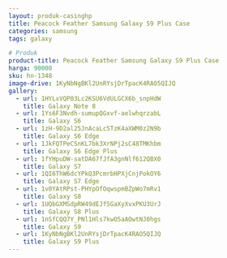```yaml
---
layout: produk-casinghp
title: Peacock Feather Samsung Galaxy S9 Plus Case
categories: samsung
tags: galaxy

# Produk
product-title: Peacock Feather Samsung Galaxy S9 Plus Case
harga: 90000
sku: hn-1348
image-drive: 1KyNbNgBKl2UnRYsjDrTpacK4RAO5QIJQ
gallery:
  - url: 1HYLxVQP03Lc2KSU6VdULGCX6b_snpHdW
    title: Galaxy Note 8
  - url: 1Ys6F3Nvdh-sumupQGxvf-aelwhqrzabL
    title: Galaxy S6
  - url: 1zH-9D2al25JnAcaLc5TzK4aXWM0z2N9b
    title: Galaxy S6 Edge
  - url: 1JkFQTPeCSnKL7bk3XrNPj2sC48TMKhbm
    title: Galaxy S6 Edge Plus
  - url: 1fYHpuDW-satDA67fJfA3gnNlf612QBX0
    title: Galaxy S7
  - url: 1QI6ThW6dcYPkQ3PcmrbHPXjCnjPokOY6
    title: Galaxy S7 Edge
  - url: 1v0YAtRPst-PHYpOfOqwspmBZpWo7mRv1
    title: Galaxy S8
  - url: 1UQbGXMSdpRW49dEJf5GaXyXvxPKU3UrJ
    title: Galaxy S8 Plus
  - url: 1nSfCQQ7Y_PNl1Hls7kwO5aAOwtNJ0hgs
    title: Galaxy S9
  - url: 1KyNbNgBKl2UnRYsjDrTpacK4RAO5QIJQ
    title: Galaxy S9 Plus
---
```

